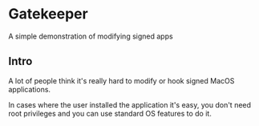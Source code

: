 # Gatekeeper
A simple demonstration of modifying signed apps


## Intro
A lot of people think it's really hard to modify or hook signed MacOS applications. 

In cases where the user installed the application it's easy, you don't need root privileges 
and you can use standard OS features to do it. 

